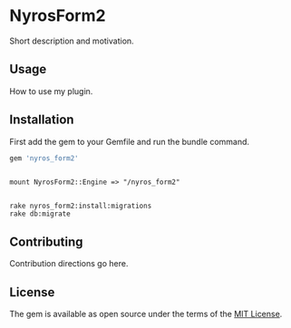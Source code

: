 # NyrosForm2
Short description and motivation.

## Usage
How to use my plugin.

## Installation
First add the gem to your Gemfile and run the bundle command.

```ruby
gem 'nyros_form2'
```

```Next, mount the engine in your routes.rb under the path you want.

mount NyrosForm2::Engine => "/nyros_form2"
```

```Then copy over the migrations and run them.

rake nyros_form2:install:migrations
rake db:migrate
```
## Contributing
Contribution directions go here.

## License
The gem is available as open source under the terms of the [MIT License](https://opensource.org/licenses/MIT).
